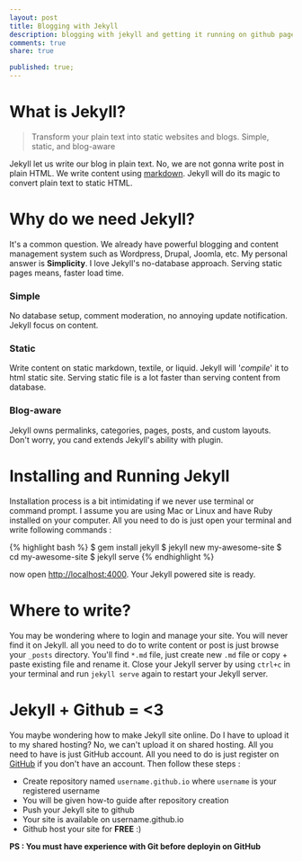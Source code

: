 ```yaml
---
layout: post
title: Blogging with Jekyll
description: blogging with jekyll and getting it running on github pages
comments: true
share: true

published: true;
---
```


# What is Jekyll?
> Transform your plain text into static websites and blogs. Simple, static, and blog-aware

Jekyll let us write our blog in plain text. No, we are not gonna write post in plain HTML. We write content using [markdown](http://daringfireball.net/projects/markdown/). Jekyll will do its magic to convert plain text to static HTML.

# Why do we need Jekyll?
It's a common question. We already have powerful blogging and content management system such as Wordpress, Drupal, Joomla, etc. My personal answer is **Simplicity**. I love Jekyll's no-database approach. Serving static pages means, faster load time.

### Simple
No database setup, comment moderation, no annoying update notification. Jekyll focus on content. 

### Static
Write content on static markdown, textile, or liquid. Jekyll will '*compile*' it to html static site. Serving static file is a lot faster than serving content from database.

### Blog-aware
Jekyll owns permalinks, categories, pages, posts, and custom layouts. Don't worry, you cand extends Jekyll's ability with plugin.

# Installing and Running Jekyll

Installation process is a bit intimidating if we never use terminal or command prompt. I assume you are using Mac or Linux and have Ruby installed on your computer. All you need to do is just open your terminal and write following commands : 

{% highlight bash %}
$ gem install jekyll
$ jekyll new my-awesome-site
$ cd my-awesome-site
$ jekyll serve
{% endhighlight %}
	
now open [http://localhost:4000](http://localhost:4000). Your Jekyll powered site is ready. 

# Where to write?
You may be wondering where to login and manage your site. You will never find it on Jekyll. all you need to do to write content or post is just browse your `_posts` directory. You'll find `*.md` file, just create new `.md` file or copy + paste existing file and rename it. Close your Jekyll server by using `ctrl+c` in your terminal and run `jekyll serve` again to restart your Jekyll server.

# Jekyll + Github = <3
You maybe wondering how to make Jekyll site online. Do I have to upload it to my shared hosting? No, we can't upload it on shared hosting. All you need to have is just GitHub account. All you need to do is just register on [GitHub](http://github.com) if you don't have an account. Then follow these steps :

- Create repository named `username.github.io` where `username` is your registered username
- You will be given how-to guide after repository creation
- Push your Jekyll site to github 
- Your site is available on username.github.io
- Github host your site for **FREE** :)

**PS : You must have experience with Git before deployin on GitHub**